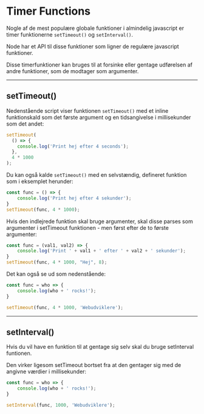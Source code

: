 # Timer Functions

Nogle af de mest populære globale funktioner i almindelig javascript er timer funktionerne `setTimeout()` og `setInterval()`.

Node har et API til disse funktioner som ligner de regulære javascript funktioner.

Disse timerfunktioner kan bruges til at forsinke eller gentage udførelsen af ​​andre funktioner, som de modtager som argumenter. 
___
## setTimeout()

Nedenstående script viser funktionen `setTimeout()` med et inline funktionskald som det første argument og en tidsangivelse i millisekunder som det andet:
```js
setTimeout(
  () => {
    console.log('Print hej efter 4 seconds');
  },
  4 * 1000
);
```
Du kan også kalde `setTimeout()` med en selvstændig, defineret funktion som i eksemplet herunder:
```js
const func = () => {
    console.log('Print hej efter 4 sekunder');
} 
setTimeout(func, 4 * 1000);
```
Hvis den indlejrede funktion skal bruge argumenter, skal disse parses som argumenter i setTimeout funktionen - men først efter de to første argumenter:
```js
const func = (val1, val2) => {
    console.log('Print ' + val1 + ' efter ' + val2 + ' sekunder');
} 
setTimeout(func, 4 * 1000, "Hej", 8);
```
Det kan også se ud som nedenstående:
```js
const func = who => {
    console.log(who + ' rocks!');
} 

setTimeout(func, 4 * 1000, 'Webudviklere');
```
___
## setInterval()
Hvis du vil have en funktion til at gentage sig selv skal du bruge setInterval funtionen. 

Den virker ligesom setTimeout bortset fra at den gentager sig med de angivne værdier i millisekunder:
```js
const func = who => {
    console.log(who + ' rocks!');
} 

setInterval(func, 1000, 'Webudviklere');
```
